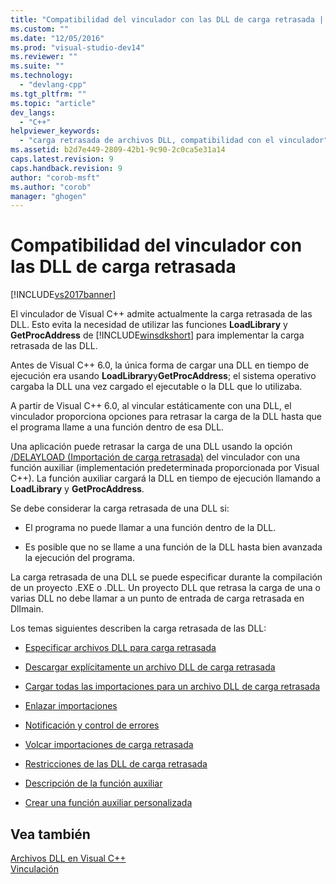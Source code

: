 ```yaml
---
title: "Compatibilidad del vinculador con las DLL de carga retrasada | Microsoft Docs"
ms.custom: ""
ms.date: "12/05/2016"
ms.prod: "visual-studio-dev14"
ms.reviewer: ""
ms.suite: ""
ms.technology: 
  - "devlang-cpp"
ms.tgt_pltfrm: ""
ms.topic: "article"
dev_langs: 
  - "C++"
helpviewer_keywords: 
  - "carga retrasada de archivos DLL, compatibilidad con el vinculador"
ms.assetid: b2d7e449-2809-42b1-9c90-2c0ca5e31a14
caps.latest.revision: 9
caps.handback.revision: 9
author: "corob-msft"
ms.author: "corob"
manager: "ghogen"
---
```

# Compatibilidad del vinculador con las DLL de carga retrasada
[!INCLUDE[vs2017banner](../../assembler/inline/includes/vs2017banner.md)]

El vinculador de Visual C\+\+ admite actualmente la carga retrasada de las DLL.  Esto evita la necesidad de utilizar las funciones **LoadLibrary** y **GetProcAddress** de [!INCLUDE[winsdkshort](../../atl/reference/includes/winsdkshort_md.md)] para implementar la carga retrasada de las DLL.  
  
 Antes de Visual C\+\+ 6.0, la única forma de cargar una DLL en tiempo de ejecución era usando **LoadLibrary**y**GetProcAddress**; el sistema operativo cargaba la DLL una vez cargado el ejecutable o la DLL que lo utilizaba.  
  
 A partir de Visual C\+\+ 6.0, al vincular estáticamente con una DLL, el vinculador proporciona opciones para retrasar la carga de la DLL hasta que el programa llame a una función dentro de esa DLL.  
  
 Una aplicación puede retrasar la carga de una DLL usando la opción [\/DELAYLOAD \(Importación de carga retrasada\)](../../build/reference/delayload-delay-load-import.md) del vinculador con una función auxiliar \(implementación predeterminada proporcionada por Visual C\+\+\).  La función auxiliar cargará la DLL en tiempo de ejecución llamando a **LoadLibrary** y **GetProcAddress**.  
  
 Se debe considerar la carga retrasada de una DLL si:  
  
-   El programa no puede llamar a una función dentro de la DLL.  
  
-   Es posible que no se llame a una función de la DLL hasta bien avanzada la ejecución del programa.  
  
 La carga retrasada de una DLL se puede especificar durante la compilación de un proyecto .EXE o .DLL.  Un proyecto DLL que retrasa la carga de una o varias DLL no debe llamar a un punto de entrada de carga retrasada en Dllmain.  
  
 Los temas siguientes describen la carga retrasada de las DLL:  
  
-   [Especificar archivos DLL para carga retrasada](../../build/reference/specifying-dlls-to-delay-load.md)  
  
-   [Descargar explícitamente un archivo DLL de carga retrasada](../../build/reference/explicitly-unloading-a-delay-loaded-dll.md)  
  
-   [Cargar todas las importaciones para un archivo DLL de carga retrasada](../../build/reference/loading-all-imports-for-a-delay-loaded-dll.md)  
  
-   [Enlazar importaciones](../../build/reference/binding-imports.md)  
  
-   [Notificación y control de errores](../../build/reference/error-handling-and-notification.md)  
  
-   [Volcar importaciones de carga retrasada](../../build/reference/dumping-delay-loaded-imports.md)  
  
-   [Restricciones de las DLL de carga retrasada](../../build/reference/constraints-of-delay-loading-dlls.md)  
  
-   [Descripción de la función auxiliar](http://msdn.microsoft.com/es-es/6279c12c-d908-4967-b0b3-cabfc3e91d3d)  
  
-   [Crear una función auxiliar personalizada](../../build/reference/developing-your-own-helper-function.md)  
  
## Vea también  
 [Archivos DLL en Visual C\+\+](../../build/dlls-in-visual-cpp.md)   
 [Vinculación](../../build/reference/linking.md)